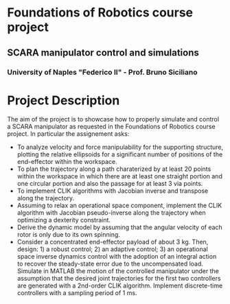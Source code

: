 # Foundations of Robotics course project
## SCARA manipulator control and simulations
### University of Naples "Federico II" - Prof. Bruno Siciliano

# Project Description

The aim of the project is to showcase how to properly simulate and control a SCARA manipulator as requested in the Foundations of Robotics course project. In particular the assignement asks:

- To analyze velocity and force manipulability for the supporting structure, plotting the relative ellipsoids for a significant number of positions of the end-effector within the workspace.
- To plan the trajectory along a path charaterized by at least 20 points within the workspace in which there are at least one straight portion and one circular portion and also the passage for at least 3 via points.
- To implement CLIK algorithms with Jacobian inverse and transpose along the trajectory.
- Assuming to relax an operational space component, implement the CLIK algorithm with Jacobian pseudo-inverse
along the trajectory when optimizing a dexterity constraint.
- Derive the dynamic model by assuming that the angular velocity of each rotor is only due to its own spinning.
- Consider a concentrated end-effector payload of about 3 kg. Then, design: 1) a robust control; 2) an adaptive control; 3) an
operational space inverse dynamics control with the adoption of an integral action to recover the steady-state error due to the
uncompensated load. Simulate in MATLAB the motion of the controlled manipulator under the assumption that the desired joint
trajectories for the first two controllers are generated with a 2nd-order CLIK algorithm. Implement discrete-time controllers with
a sampling period of 1 ms.